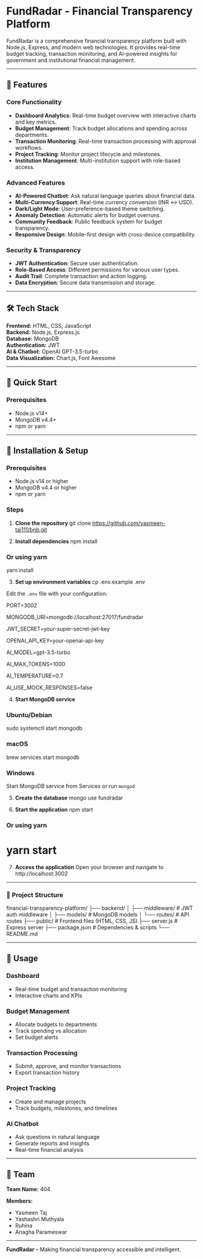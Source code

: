 # FundRadar - Financial Transparency Platform

FundRadar is a comprehensive financial transparency platform built with Node.js, Express, and modern web technologies. It provides real-time budget tracking, transaction monitoring, and AI-powered insights for government and institutional financial management.

---

## 🌟 Features

### Core Functionality
- **Dashboard Analytics**: Real-time budget overview with interactive charts and key metrics.
- **Budget Management**: Track budget allocations and spending across departments.
- **Transaction Monitoring**: Real-time transaction processing with approval workflows.
- **Project Tracking**: Monitor project lifecycle and milestones.
- **Institution Management**: Multi-institution support with role-based access.

### Advanced Features
- **AI-Powered Chatbot**: Ask natural language queries about financial data.
- **Multi-Currency Support**: Real-time currency conversion (INR ↔ USD).
- **Dark/Light Mode**: User-preference-based theme switching.
- **Anomaly Detection**: Automatic alerts for budget overruns.
- **Community Feedback**: Public feedback system for budget transparency.
- **Responsive Design**: Mobile-first design with cross-device compatibility.

### Security & Transparency
- **JWT Authentication**: Secure user authentication.
- **Role-Based Access**: Different permissions for various user types.
- **Audit Trail**: Complete transaction and action logging.
- **Data Encryption**: Secure data transmission and storage.

---

## 🛠 Tech Stack

**Frontend:** HTML, CSS, JavaScript  
**Backend:** Node.js, Express.js  
**Database:** MongoDB  
**Authentication:** JWT  
**AI & Chatbot:** OpenAI GPT-3.5-turbo  
**Data Visualization:** Chart.js, Font Awesome  

---

## 🚀 Quick Start

### Prerequisites
- Node.js v14+
- MongoDB v4.4+
- npm or yarn

---

## 🚀 Installation & Setup

### Prerequisites
- Node.js v14 or higher
- MongoDB v4.4 or higher
- npm or yarn

### Steps

1. **Clone the repository**
git clone https://github.com/yasmeen-taj111/bnb.git

2. **Install dependencies**
npm install

### Or using yarn
yarn install

3. **Set up environment variables**
cp .env.example .env

Edit the `.env` file with your configuration:


PORT=3002

MONGODB_URI=mongodb://localhost:27017/fundradar

JWT_SECRET=your-super-secret-jwt-key

OPENAI_API_KEY=your-openai-api-key

AI_MODEL=gpt-3.5-turbo

AI_MAX_TOKENS=1000

AI_TEMPERATURE=0.7

AI_USE_MOCK_RESPONSES=false

4. **Start MongoDB service**
### Ubuntu/Debian
sudo systemctl start mongodb

### macOS
brew services start mongodb

### Windows
Start MongoDB service from Services or run `mongod`

5. **Create the database**
mongo
use fundradar

6. **Start the application**
npm start

### Or using yarn
# yarn start

7. **Access the application**
Open your browser and navigate to http://localhost:3002

---

### 📁 Project Structure
financial-transparency-platform/
├── backend/
│   ├── middleware/       # JWT auth middleware
│   ├── models/           # MongoDB models
│   └── routes/           # API routes
├── public/               # Frontend files (HTML, CSS, JS)
├── server.js             # Express server
├── package.json          # Dependencies & scripts
└── README.md

---

## 🎯 Usage

### Dashboard
- Real-time budget and transaction monitoring
- Interactive charts and KPIs

### Budget Management
- Allocate budgets to departments
- Track spending vs allocation
- Set budget alerts

### Transaction Processing
- Submit, approve, and monitor transactions
- Export transaction history

### Project Tracking
- Create and manage projects
- Track budgets, milestones, and timelines

### AI Chatbot
- Ask questions in natural language
- Generate reports and insights
- Real-time financial analysis

---

## 👥 Team

**Team Name:** 404 

**Members:**  
- Yasmeen Taj
- Yashashri Muthyala
- Ruhina
- Anagha Parameswar

---

**FundRadar** – Making financial transparency accessible and intelligent.  
